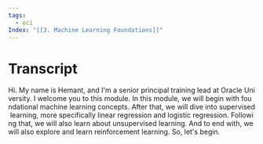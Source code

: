 ```yaml
---
tags:
  - oci
Index: "[[3. Machine Learning Foundations]]"
---
```

# Transcript 
Hi. My name is Hemant, and I'm a senior principal training lead at Oracle University. I welcome you to this module. In this module, we will begin with foundational machine learning concepts. After that, we will dive into supervised learning, more specifically linear regression and logistic regression. Following that, we will also learn about unsupervised learning. And to end with, we will also explore and learn reinforcement learning. So, let's begin.